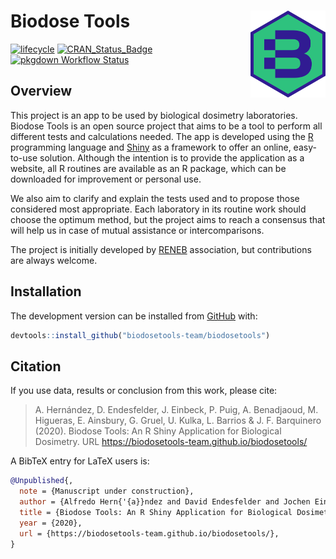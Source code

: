 
# Biodose Tools <img src="man/figures/logo.png" align="right" width="120"/>

<!-- badges: start -->

[![lifecycle](https://img.shields.io/badge/lifecycle-maturing-blue.svg)](https://www.tidyverse.org/lifecycle/#maturing)
[![CRAN\_Status\_Badge](https://www.r-pkg.org/badges/version/biodosetools)](https://cran.r-project.org/package=biodosetools)
[![pkgdown Workflow
Status](https://github.com/biodosetools-team/biodosetools/workflows/pkgdown/badge.svg)](https://biodosetools-team.github.io/biodosetools/)
<!-- badges: end -->

## Overview

This project is an app to be used by biological dosimetry laboratories.
Biodose Tools is an open source project that aims to be a tool to
perform all different tests and calculations needed. The app is
developed using the <a href="https://www.r-project.org/about.html">R</a>
programming language and <a href="https://shiny.rstudio.com">Shiny</a>
as a framework to offer an online, easy-to-use solution. Although the
intention is to provide the application as a website, all R routines are
available as an R package, which can be downloaded for improvement or
personal use.

We also aim to clarify and explain the tests used and to propose those
considered most appropriate. Each laboratory in its routine work should
choose the optimum method, but the project aims to reach a consensus
that will help us in case of mutual assistance or intercomparisons.

The project is initially developed by
<a href="http://www.reneb.net">RENEB</a> association, but contributions
are always welcome.

## Installation

<!-- You can install the released version of <package> from [CRAN](https://CRAN.R-project.org) with: -->
<!-- ``` r -->
<!-- install.packages("biodosetools") -->
<!-- ``` -->
<!-- And  -->

The development version can be installed from
[GitHub](https://github.com/) with:

``` r
devtools::install_github("biodosetools-team/biodosetools")
```

<!-- ## Examples -->

## Citation

If you use data, results or conclusion from this work, please cite:

> A. Hernández, D. Endesfelder, J. Einbeck, P. Puig, A. Benadjaoud, M.
> Higueras, E. Ainsbury, G. Gruel, U. Kulka, L. Barrios & J. F.
> Barquinero (2020). Biodose Tools: An R Shiny Application for
> Biological Dosimetry. URL
> <https://biodosetools-team.github.io/biodosetools/>

A BibTeX entry for LaTeX users is:

``` bib
@Unpublished{,
  note = {Manuscript under construction},
  author = {Alfredo Hern{'{a}}ndez and David Endesfelder and Jochen Einbeck and Pere Puig and Amine Benadjaoud and Manuel Higueras and Elizabeth Ainsbury and Ga{"{e}}tan Gruel and Ulrike Kulka and Lleonard Barrios and Joan Francesc Barquinero},
  title = {Biodose Tools: An R Shiny Application for Biological Dosimetry},
  year = {2020},
  url = {https://biodosetools-team.github.io/biodosetools/},
}
```
